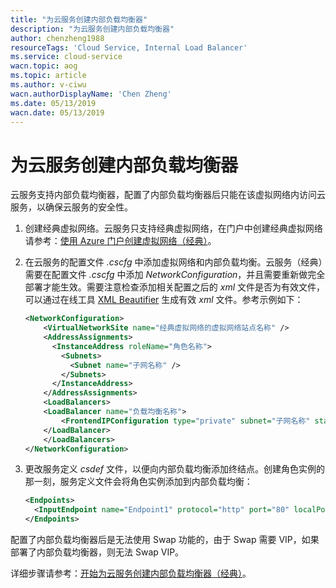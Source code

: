 ```yaml
---
title: "为云服务创建内部负载均衡器"
description: "为云服务创建内部负载均衡器"
author: chenzheng1988
resourceTags: 'Cloud Service, Internal Load Balancer'
ms.service: cloud-service
wacn.topic: aog
ms.topic: article
ms.author: v-ciwu
wacn.authorDisplayName: 'Chen Zheng'
ms.date: 05/13/2019
wacn.date: 05/13/2019
---
```


# 为云服务创建内部负载均衡器

云服务支持内部负载均衡器，配置了内部负载均衡器后只能在该虚拟网络内访问云服务，以确保云服务的安全性。

1. 创建经典虚拟网络。云服务只支持经典虚拟网络，在门户中创建经典虚拟网络请参考：[使用 Azure 门户创建虚拟网络（经典）](https://docs.azure.cn/zh-cn/virtual-network/virtual-networks-create-vnet-classic-pportal)。

2. 在云服务的配置文件 *.cscfg* 中添加虚拟网络和内部负载均衡。云服务（经典）需要在配置文件 *.cscfg* 中添加 *NetworkConfiguration*，并且需要重新做完全部署才能生效。需要注意检查添加相关配置之后的 *xml* 文件是否为有效文件，可以通过在线工具 [XML Beautifier](http://xmlbeautifier.com/) 生成有效 *xml* 文件。参考示例如下：

    ```xml
    <NetworkConfiguration>
        <VirtualNetworkSite name="经典虚拟网络的虚拟网络站点名称" />
        <AddressAssignments>
          <InstanceAddress roleName="角色名称">
            <Subnets>
              <Subnet name="子网名称" />
            </Subnets>
          </InstanceAddress>
        </AddressAssignments>
        <LoadBalancers>
        <LoadBalancer name="负载均衡名称">
            <FrontendIPConfiguration type="private" subnet="子网名称" staticVirtualNetworkIPAddress="子网静态 IP 地址"/>
        </LoadBalancer>
        </LoadBalancers>
    </NetworkConfiguration>
    ```

3. 更改服务定义 *csdef* 文件，以便向内部负载均衡添加终结点。创建角色实例的那一刻，服务定义文件会将角色实例添加到内部负载均衡：

    ```xml
    <Endpoints>
      <InputEndpoint name="Endpoint1" protocol="http" port="80" localPort="80" loadBalancer="负载均衡名称"/>
    </Endpoints>
    ```

配置了内部负载均衡器后是无法使用 Swap 功能的，由于 Swap 需要 VIP，如果部署了内部负载均衡器，则无法 Swap VIP。

详细步骤请参考：[开始为云服务创建内部负载均衡器（经典）](https://docs.microsoft.com/zh-cn/azure/load-balancer/load-balancer-get-started-ilb-classic-cloud)。